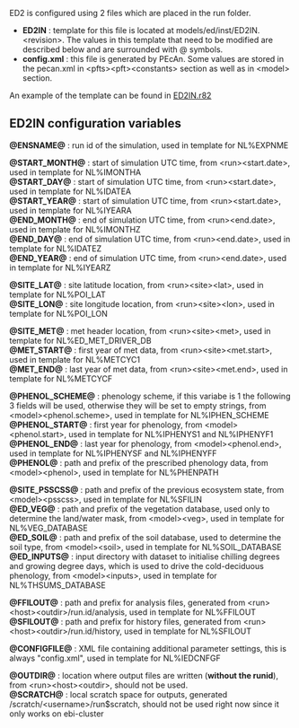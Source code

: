 ED2 is configured using 2 files which are placed in the run folder.

* **ED2IN** : template for this file is located at models/ed/inst/ED2IN.\<revision\>. The values in this template that need to be modified are described below and are surrounded with @ symbols.
* **config.xml** : this file is generated by PEcAn. Some values are stored in the pecan.xml in \<pfts\>\<pft\>\<constants\> section as well as in \<model\> section.

An example of the template can be found in [ED2IN.r82](https://github.com/PecanProject/pecan/blob/master/models/ed/inst/ED2IN.r82)

## ED2IN configuration variables

**@ENSNAME@** : run id of the simulation, used in template for NL%EXPNME

**@START_MONTH@** : start of simulation UTC time, from \<run\>\<start.date\>, used in template for NL%IMONTHA  
**@START_DAY@** : start of simulation UTC time, from \<run\>\<start.date\>, used in template for NL%IDATEA  
**@START_YEAR@** : start of simulation UTC time, from \<run\>\<start.date\>, used in template for NL%IYEARA  
**@END_MONTH@** : end of simulation UTC time, from \<run\>\<end.date\>, used in template for NL%IMONTHZ  
**@END_DAY@** : end of simulation UTC time, from \<run\>\<end.date\>, used in template for NL%IDATEZ  
**@END_YEAR@** : end of simulation UTC time, from \<run\>\<end.date\>, used in template for NL%IYEARZ  

**@SITE_LAT@** : site latitude location, from \<run\>\<site\>\<lat\>, used in template for NL%POI_LAT  
**@SITE_LON@** : site longitude location, from \<run\>\<site\>\<lon\>, used in template for NL%POI_LON  

**@SITE_MET@** : met header location, from \<run\>\<site\>\<met\>, used in template for NL%ED_MET_DRIVER_DB  
**@MET_START@** : first year of met data, from \<run\>\<site\>\<met.start\>, used in template for NL%METCYC1  
**@MET_END@** : last year of met data, from \<run\>\<site\>\<met.end\>, used in template for NL%METCYCF  

**@PHENOL_SCHEME@** : phenology scheme, if this variabe is 1 the following 3 fields will be used, otherwise they will be set to empty strings, from \<model\>\<phenol.scheme\>, used in template for NL%IPHEN_SCHEME  
**@PHENOL_START@** : first year for phenology, from \<model\>\<phenol.start\>, used in template for NL%IPHENYS1 and NL%IPHENYF1  
**@PHENOL_END@** : last year for phenology, from \<model\>\<phenol.end\>, used in template for NL%IPHENYSF and NL%IPHENYFF  
**@PHENOL@** : path and prefix of the prescribed phenology data, from \<model\>\<phenol\>, used in template for NL%PHENPATH  

**@SITE_PSSCSS@** :  path and prefix of the previous ecosystem state, from \<model\>\<psscss\>, used in template for NL%SFILIN  
**@ED_VEG@** : path and prefix of the vegetation database, used only to determine the land/water mask, from \<model\>\<veg\>, used in template for NL%VEG_DATABASE  
**@ED_SOIL@** : path and prefix of the soil database, used to determine the soil type, from \<model\>\<soil\>, used in template for NL%SOIL_DATABASE  
**@ED_INPUTS@** : input directory with dataset to initialise chilling degrees and growing degree days, which is used to drive the cold-deciduous phenology, from \<model\>\<inputs\>, used in template for NL%THSUMS_DATABASE  

**@FFILOUT@** : path and prefix for analysis files, generated from \<run\>\<host\>\<outdir\>/run.id/analysis,  used in template for NL%FFILOUT  
**@SFILOUT@** : path and prefix for history files, generated from \<run\>\<host\>\<outdir\>/run.id/history,  used in template for NL%SFILOUT  

**@CONFIGFILE@** : XML file containing additional parameter settings, this is always "config.xml", used in template for NL%IEDCNFGF  

**@OUTDIR@** :  location where output files are written (**without the runid**), from \<run\>\<host\>\<outdir\>, should not be used.  
**@SCRATCH@** : local scratch space for outputs, generated /scratch/\<username\>/run$scratch, should not be used right now since it only works on ebi-cluster  

